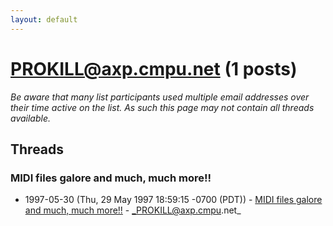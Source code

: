 ```yaml
---
layout: default
---
```


# PROKILL@axp.cmpu.net (1 posts)

_Be aware that many list participants used multiple email addresses over their time active on the list. As such this page may not contain all threads available._

## Threads

### MIDI files galore and much, much more!!
+ 1997-05-30 (Thu, 29 May 1997 18:59:15 -0700 (PDT)) - [MIDI files galore and much, much more!!](/archive/1997/05/a946a4e240afde792b0b33f1c33abc4b4d1235981e558b2564e2ac2c1f96d126) - _PROKILL@axp.cmpu.net_

